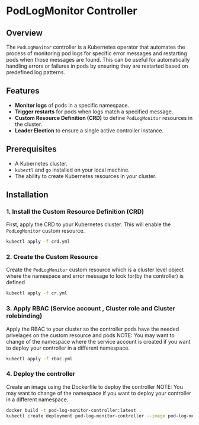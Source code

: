 # PodLogMonitor Controller

## Overview

The `PodLogMonitor` controller is a Kubernetes operator that automates the process of monitoring pod logs for specific error messages and restarting pods when those messages are found. This can be useful for automatically handling errors or failures in pods by ensuring they are restarted based on predefined log patterns.

## Features

- **Monitor logs** of pods in a specific namespace.
- **Trigger restarts** for pods when logs match a specified message.
- **Custom Resource Definition (CRD)** to define `PodLogMonitor` resources in the cluster.
- **Leader Election** to ensure a single active controller instance.

## Prerequisites

- A Kubernetes cluster.
- `kubectl` and `go` installed on your local machine.
- The ability to create Kubernetes resources in your cluster.

## Installation

### 1. Install the Custom Resource Definition (CRD)

First, apply the CRD to your Kubernetes cluster. This will enable the `PodLogMonitor` custom resource.

```bash
kubectl apply -f crd.yml
```

### 2. Create the Custom Resource

Create the `PodLogMonitor` custom resource which is a cluster level object where the namespace and error message to look for(by the controller) is defined

```bash
kubectl apply -f cr.yml
```

### 3. Apply RBAC (Service account , Cluster role and Cluster rolebinding)

Apply the RBAC to your cluster so the controller pods have the needed privelages on the custom resource and pods
NOTE: You may want to change of the namespace where the service account is created if you want to deploy your controller in a different namespace.

```bash
kubectl apply -f rbac.yml
```

### 4. Deploy the controller

Create an image using the Dockerfile to deploy the controller
NOTE: You may want to change of the namespace if you want to deploy your controller in a different namespace.
```bash
docker build -t pod-log-monitor-controller:latest .
kubectl create deployment pod-log-monitor-controller --image pod-log-monitor-controller:latest -n default
```



